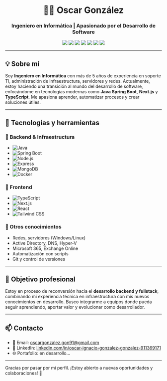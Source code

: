 <!-- Encabezado con título y subtítulo -->
<h1 align="center">👨‍💻 Oscar González</h1>
<h3 align="center">Ingeniero en Informática | Apasionado por el Desarrollo de Software</h3>

<!-- Tecnologías principales destacadas -->
<p align="center">
  <img src="https://img.shields.io/badge/Java-007396?style=for-the-badge&logo=java&logoColor=white" />
  <img src="https://img.shields.io/badge/Spring%20Boot-6DB33F?style=for-the-badge&logo=spring-boot&logoColor=white" />
  <img src="https://img.shields.io/badge/TypeScript-3178C6?style=for-the-badge&logo=typescript&logoColor=white" />
  <img src="https://img.shields.io/badge/Next.js-000000?style=for-the-badge&logo=next.js&logoColor=white" />
  <img src="https://img.shields.io/badge/MongoDB-47A248?style=for-the-badge&logo=mongodb&logoColor=white" />
  <img src="https://img.shields.io/badge/Docker-2496ED?style=for-the-badge&logo=docker&logoColor=white" />
  <img src="https://img.shields.io/badge/Git-F05032?style=for-the-badge&logo=git&logoColor=white" />
</p>

---

## 💡 Sobre mí

Soy **Ingeniero en Informática** con más de 5 años de experiencia en soporte TI, administración de infraestructura, servidores y redes. Actualmente, estoy haciendo una transición al mundo del desarrollo de software, enfocándome en tecnologías modernas como **Java Spring Boot**, **Next.js** y **TypeScript**. Me apasiona aprender, automatizar procesos y crear soluciones útiles.

---

## 🧰 Tecnologías y herramientas

### 🔧 Backend & Infraestructura
- ![Java](https://img.shields.io/badge/Java-007396?style=flat&logo=java&logoColor=white)
- ![Spring Boot](https://img.shields.io/badge/Spring_Boot-6DB33F?style=flat&logo=spring-boot&logoColor=white)
- ![Node.js](https://img.shields.io/badge/Node.js-339933?style=flat&logo=node.js&logoColor=white)
- ![Express](https://img.shields.io/badge/Express-000000?style=flat&logo=express&logoColor=white)
- ![MongoDB](https://img.shields.io/badge/MongoDB-47A248?style=flat&logo=mongodb&logoColor=white)
- ![Docker](https://img.shields.io/badge/Docker-2496ED?style=flat&logo=docker&logoColor=white)

### 🎨 Frontend
- ![TypeScript](https://img.shields.io/badge/TypeScript-3178C6?style=flat&logo=typescript&logoColor=white)
- ![Next.js](https://img.shields.io/badge/Next.js-000000?style=flat&logo=next.js&logoColor=white)
- ![React](https://img.shields.io/badge/React-61DAFB?style=flat&logo=react&logoColor=black)
- ![Tailwind CSS](https://img.shields.io/badge/Tailwind_CSS-38B2AC?style=flat&logo=tailwind-css&logoColor=white)

### 🧠 Otros conocimientos
- Redes, servidores (Windows/Linux)
- Active Directory, DNS, Hyper-V
- Microsoft 365, Exchange Online
- Automatización con scripts
- Git y control de versiones

---

## 🎯 Objetivo profesional

Estoy en proceso de reconversión hacia el **desarrollo backend y fullstack**, combinando mi experiencia técnica en infraestructura con mis nuevos conocimientos en desarrollo. Busco integrarme a equipos donde pueda seguir aprendiendo, aportar valor y evolucionar como desarrollador.

---

## 📫 Contacto

- 📧 Email: [oscargonzalez.gon91@gmail.com](mailto:oscargonzalez.gon91@gmail.com)  
- 💼 LinkedIn: [linkedin.com/in/oscar-ignacio-gonzalez-gonzalez-911369171](www.linkedin.com/in/oscar-ignacio-gonzalez-gonzalez-911369171)  
- 🌐 Portafolio: en desarrollo...

---

Gracias por pasar por mi perfil. ¡Estoy abierto a nuevas oportunidades y colaboraciones! 🚀

